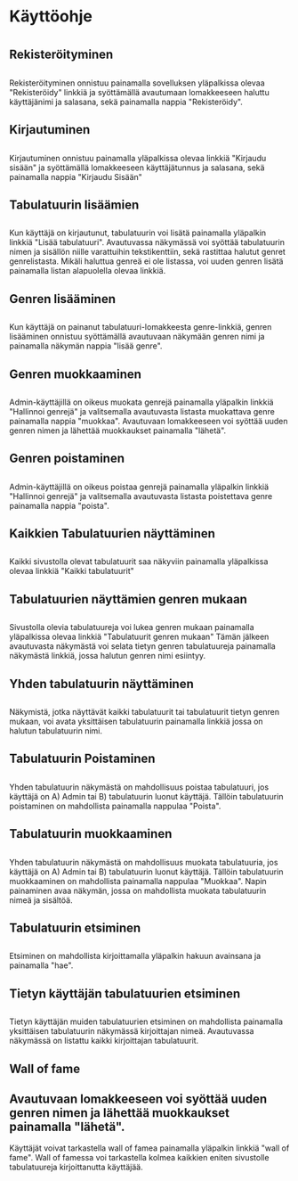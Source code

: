 # Käyttöohje <h1>

## Rekisteröityminen <h2>
Rekisteröityminen onnistuu painamalla sovelluksen yläpalkissa olevaa "Rekisteröidy" linkkiä ja syöttämällä avautumaan lomakkeeseen
haluttu käyttäjänimi ja salasana, sekä painamalla nappia "Rekisteröidy".

## Kirjautuminen <h2>
Kirjautuminen onnistuu painamalla yläpalkissa olevaa linkkiä "Kirjaudu sisään" ja syöttämällä lomakkeeseen käyttäjätunnus ja
salasana, sekä painamalla nappia "Kirjaudu Sisään"

## Tabulatuurin lisäämien <h2>

Kun käyttäjä on kirjautunut, tabulatuurin voi lisätä painamalla yläpalkin linkkiä "Lisää tabulatuuri". Avautuvassa näkymässä voi
syöttää tabulatuurin nimen ja sisällön niille varattuihin tekstikenttiin, sekä rastittaa halutut genret genrelistasta. Mikäli
haluttua genreä ei ole listassa, voi uuden genren lisätä painamalla listan alapuolella olevaa linkkiä. 

## Genren lisääminen <h2>
Kun käyttäjä on painanut tabulatuuri-lomakkeesta genre-linkkiä, genren lisääminen onnistuu syöttämällä avautuvaan näkymään genren nimi ja painamalla 
näkymän nappia "lisää genre".
  
## Genren muokkaaminen <h2>
 Admin-käyttäjillä on oikeus muokata genrejä painamalla yläpalkin linkkiä "Hallinnoi genrejä" ja valitsemalla avautuvasta listasta muokattava genre painamalla nappia "muokkaa". Avautuvaan lomakkeeseen voi syöttää uuden genren nimen ja lähettää muokkaukset painamalla "lähetä".
  
## Genren poistaminen <h2>
Admin-käyttäjillä on oikeus poistaa genrejä painamalla yläpalkin linkkiä "Hallinnoi genrejä" ja valitsemalla avautuvasta listasta poistettava genre painamalla nappia "poista".

## Kaikkien Tabulatuurien näyttäminen <h2>
Kaikki sivustolla olevat tabulatuurit saa näkyviin painamalla yläpalkissa olevaa linkkiä "Kaikki tabulatuurit"

## Tabulatuurien näyttämien genren mukaan <h2>
Sivustolla olevia tabulatuureja voi lukea genren mukaan painamalla yläpalkissa olevaa linkkiä "Tabulatuurit genren mukaan"
Tämän jälkeen avautuvasta näkymästä voi selata tietyn genren tabulatuureja painamalla näkymästä linkkiä, jossa halutun genren 
nimi esiintyy.

## Yhden tabulatuurin näyttäminen <h2>
Näkymistä, jotka näyttävät kaikki tabulatuurit tai tabulatuurit tietyn genren mukaan, voi avata yksittäisen tabulatuurin painamalla
linkkiä jossa on halutun tabulatuurin nimi. 

## Tabulatuurin Poistaminen <h2>
Yhden tabulatuurin näkymästä on mahdollisuus poistaa tabulatuuri, jos käyttäjä on A) Admin tai B) tabulatuurin luonut käyttäjä.
Tällöin tabulatuurin poistaminen on mahdollista painamalla nappulaa "Poista".

## Tabulatuurin muokkaaminen <h2>
Yhden tabulatuurin näkymästä on mahdollisuus muokata tabulatuuria, jos käyttäjä on A) Admin tai B) tabulatuurin luonut käyttäjä.
Tällöin tabulatuurin muokkaaminen on mahdollista painamalla nappulaa "Muokkaa". Napin painaminen avaa näkymän, jossa on mahdollista
muokata tabulatuurin nimeä ja sisältöä.
  
## Tabulatuurin etsiminen <h2>
Etsiminen on mahdollista kirjoittamalla yläpalkin hakuun avainsana ja painamalla "hae".
  
## Tietyn käyttäjän tabulatuurien etsiminen <h2>
Tietyn käyttäjän muiden tabulatuurien etsiminen on mahdollista painamalla yksittäisen tabulatuurin näkymässä kirjoittajan nimeä. Avautuvassa näkymässä on listattu kaikki kirjoittajan tabulatuurit.
  
## Wall of fame <h2>Avautuvaan lomakkeeseen voi syöttää uuden genren nimen ja lähettää muokkaukset painamalla "lähetä".
Käyttäjät voivat tarkastella wall of famea painamalla yläpalkin linkkiä "wall of fame". Wall of famessa voi tarkastella kolmea kaikkien eniten sivustolle tabulatuureja kirjoittanutta käyttäjää.

